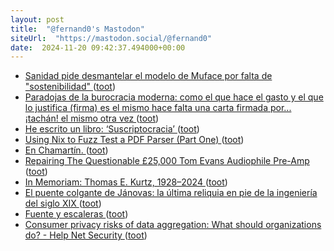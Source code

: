 ```yaml
---
layout: post
title:  "@fernand0's Mastodon"
siteUrl:  "https://mastodon.social/@fernand0"
date:  2024-11-20 09:42:37.494000+00:00
---
```

*  [Sanidad pide desmantelar el modelo de Muface por falta de &quot;sostenibilidad&quot;  ](https://www.eleconomista.es/salud/noticias/13090770/11/24/sanidad-pide-desmantelar-el-modelo-de-muface-por-falta-de-sostenibilidad.html) ([toot](https://mastodon.social/@fernand0/113514627563037160))
*  [Paradojas de la burocracia moderna: como el que hace el gasto y el que lo justifica (firma) es el mismo hace falta una carta firmada por... ¡tachán! el mismo otra vez  ](https://mastodon.social/@fernand0/113514497540743747) ([toot](https://mastodon.social/@fernand0/113514497540743747))
*  [He escrito un libro: ‘Suscriptocracia’ ](https://javipas.com/2024/11/18/he-escrito-un-libro-suscriptocracia) ([toot](https://mastodon.social/@fernand0/113513581198318323))
*  [Using Nix to Fuzz Test a PDF Parser (Part One) ](https://mtlynch.io/nix-fuzz-testing-1) ([toot](https://mastodon.social/@fernand0/113512899638106752))
*  [En Chamartín. ](https://avecesunafoto.wordpress.com/2024/11/19/en-chamartin) ([toot](https://mastodon.social/@fernand0/113511115579451787))
*  [Repairing The Questionable £25,000 Tom Evans Audiophile Pre-Amp ](https://hackaday.com/2024/11/14/repairing-the-questionable-25000-tom-evans-audiophile-pre-amp) ([toot](https://mastodon.social/@fernand0/113510945913861423))
*  [In Memoriam: Thomas E. Kurtz, 1928–2024 ](https://computerhistory.org/blog/in-memoriam-thomas-e-kurtz-1928-2024) ([toot](https://mastodon.social/@fernand0/113510755921178052))
*  [El puente colgante de Jánovas: la última reliquia en pie de la ingeniería del siglo XIX ](https://www.xataka.com/magnet/puente-colgante-janovas-ultima-reliquia-pie-ingenieria-siglo-xix-) ([toot](https://mastodon.social/@fernand0/113510637145442088))
*  [Fuente y escaleras ](https://www.flickr.com/photos/fernand0/54123091649) ([toot](https://mastodon.social/@fernand0/113510484785713924))
*  [Consumer privacy risks of data aggregation: What should organizations do? - Help Net Security ](https://www.helpnetsecurity.com/2024/11/07/data-privacy-risks) ([toot](https://mastodon.social/@fernand0/113510346349321544))
